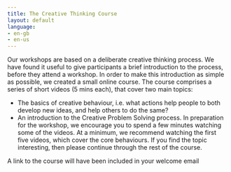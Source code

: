 ```yaml
---
title: The Creative Thinking Course
layout: default
language:
- en-gb
- en-us
---
```

Our workshops are based on a deliberate creative thinking process. We have found it useful to give participants a brief introduction to the process, before they attend a workshop. In order to make this introduction as simple as possible, we created a small online course. The course comprises a series of short videos (5 mins each), that cover two main topics:
* The basics of creative behaviour, i.e. what actions help people to both develop new ideas, and help others to do the same?
* An introduction to the Creative Problem Solving process.
In preparation for the workshop, we encourage you to spend a few minutes watching some of the videos. At a minimum, we recommend watching the first five videos, which cover the core behaviours. If you find the topic interesting, then please continue through the rest of the course.

A link to the course will have been included in your welcome email